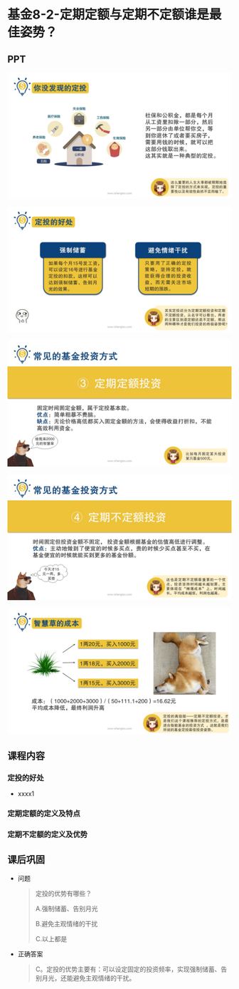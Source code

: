# 基金8-2-定期定额与定期不定额谁是最佳姿势？

## PPT

![课程ppt](assets/8-2-1.jpeg)

![课程ppt](assets/8-2-2.jpeg)

![课程ppt](assets/8-2-3.jpeg)

![课程ppt](assets/8-2-4.jpeg)

![课程ppt](assets/8-2-5.jpeg)

## 课程内容

### 定投的好处

- xxxx1

  > 

### 定期定额的定义及特点

### 定期不定额的定义及优势

## 课后巩固

- 问题

  > 定投的优势有哪些？
  >
  > A.强制储蓄、告别月光
  >
  > B.避免主观情绪的干扰
  >
  > C.以上都是

- 正确答案

  > C。定投的优势主要有：可以设定固定的投资频率，实现强制储蓄、告别月光，还能避免主观情绪的干扰。